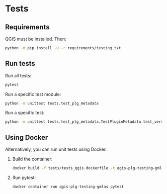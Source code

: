 # Tests

## Requirements

QGIS must be installed. Then:

```bash
python -m pip install -U -r requirements/testing.txt
```

## Run tests

Run all tests:

```bash
pytest
```

Run a specific test module:

```bash
python -m unittest tests.test_plg_metadata
```

Run a specific test:

```bash
python -m unittest tests.test_plg_metadata.TestPluginMetadata.test_version_semver
```

## Using Docker

Alternatively, you can run unit tests using Docker.

1. Build the container:

    ```bash
    docker build -f tests/tests_qgis.dockerfile -t qgis-plg-testing-gmlas .
    ```

2. Run pytest:

    ```bash
    docker container run qgis-plg-testing-gmlas pytest
    ```
